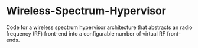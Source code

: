# Wireless-Spectrum-Hypervisor
Code for a wireless spectrum hypervisor architecture that abstracts an radio frequency (RF) front-end into a configurable number of virtual RF front-ends.
